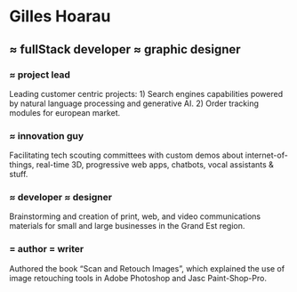# Gilles Hoarau
## ≈ fullStack developer ≈ graphic designer

### ≈ project lead

Leading customer centric projects: 1) Search engines capabilities powered by natural language processing and generative AI. 2) Order tracking modules for european market.

### ≈ innovation guy

Facilitating tech scouting committees with custom demos about internet-of-things, real-time 3D, progressive web apps, chatbots, vocal assistants & stuff.

### ≈ developer ≈ designer

Brainstorming and creation of print, web, and video communications materials for small and large businesses in the Grand Est region.

### = author = writer

Authored the book “Scan and Retouch Images”, which explained the use of image retouching tools in Adobe Photoshop and Jasc Paint-Shop-Pro.
